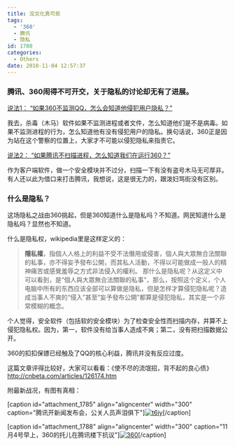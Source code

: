 ```yaml
---
title: 没文化真可悲
tags:
  - '360'
  - 腾讯
  - 隐私
id: 1780
categories:
  - Others
date: 2010-11-04 12:57:37
---
```


### 腾讯、360闹得不可开交，关于隐私的讨论却无有了进展。

<span style="text-decoration: underline;">说法1： “如果360不监测QQ，怎么会知道他侵犯用户隐私？”</span>

我去，杀毒（木马）软件如果不监测进程或者文件，怎么知道他们是不是病毒。如果不监测进程的行为，怎么知道他有没有侵犯用户的隐私。换句话说，360正是因为站在这个警察的位置上，大家才不可能以侵犯隐私来指责它。

<span style="text-decoration: underline;">说法2： “如果腾讯不扫描进程，怎么知道我们在运行360？”</span>

作为客户端软件，做一个安全模块并不过分，扫描一下有没有盗号木马无可厚非。有人还以此为借口来打击腾讯，我想说，这是很无力的，跟泼妇骂街没有区别。

### 什么是隐私？

这场隐私之战由360挑起，但是360知道什么是隐私吗？不知道。网民知道什么是隐私吗？显然也不知道。

什么是隐私权，wikipedia里是这样定义的：
> **隱私權**，指個人人格上的利益不受不法僭用或侵害，個人與大眾無合法關聯的私事，亦不得妄予發布公開，而其私人活動，不得以可能做成一般人的精神痛苦或感覺羞辱之方式非法侵入的權利。
那什么是隐私呢？从这定义中可以看到，是“個人與大眾無合法關聯的私事”，那么，按照这个定义，个人电脑中所有的东西应该全部可以算做是隐私，但是怎样才算侵犯隐私呢？造成当事人不爽的“侵入”甚至“妄予發布公開”都算是侵犯隐私，其实是一个非常模糊的概念。

个人觉得，安全软件（包括软的安全模块）为了检查安全性而扫描内存，并算不上侵犯隐私权。因为，第一，软件没有给当事人造成不爽；第二，没有把扫描数据公开。

360的扣扣保镖已经触及了QQ的核心利益，腾讯并没有反应过度。

这篇文章评得比较好，大家可以看看：《使不尽的流氓招，背不起的良心债》  http://cnbeta.com/articles/126174.htm

附最新战况，有图有真相：

[caption id="attachment_1785" align="aligncenter" width="300" caption="腾讯开新闻发布会，公关人员声泪俱下"][![](http://blog.kangzj.net/wp-content/uploads/2010/11/t6iy-300x235.jpg "t6iy")](http://blog.kangzj.net/wp-content/uploads/2010/11/t6iy.jpg)[/caption]

[caption id="attachment_1788" align="aligncenter" width="300" caption="11月4号早上，360的托儿在腾讯楼下抗议"][![](http://blog.kangzj.net/wp-content/uploads/2010/11/360-300x214.jpg "360")](http://blog.kangzj.net/wp-content/uploads/2010/11/360.jpg)[/caption]